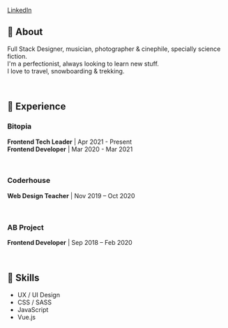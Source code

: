 <a href="https://www.linkedin.com/in/damianothar/">LinkedIn</a>
<br />

<h2>🔹 About</h1>
<p>
  Full Stack Designer, musician, photographer & cinephile, specially science fiction.<br />
  I'm a perfectionist, always looking to learn new stuff.<br />
  I love to travel, snowboarding & trekking.
</p>
<br />

<h2>🔹 Experience</h1>
<h3>Bitopia</h3>
<p>
  <strong>Frontend Tech Leader</strong> | Apr 2021 - Present<br />
  <strong>Frontend Developer</strong> | Mar 2020 - Mar 2021
 </p>
<br />
<h3>Coderhouse</h3>
<p><strong>Web Design Teacher</strong> | Nov 2019 – Oct 2020</p>
<br />
<h3>AB Project</h3>
<p><strong>Frontend Developer</strong> | Sep 2018 – Feb 2020</p>
<br />

<h2>🔹 Skills</h2>
<ul>
  <li>UX / UI Design</li>
  <li>CSS / SASS</li>
  <li>JavaScript</li>
  <li>Vue.js</li>
<ul>
